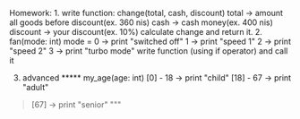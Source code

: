Homework:
1.
write function:
 change(total, cash, discount)
 total -> amount all goods before discount(ex. 360 nis)
 cash -> cash money(ex. 400 nis)
 discount -> your discount(ex. 10%)
 calculate change and return it.
 2.
 fan(mode: int)
 mode = 0 -> print "switched off"
        1 -> print "speed 1"
        2 -> print "speed 2"
        3 -> print "turbo mode"
write function (using if operator) and call it


 3. advanced *****
 my_age(age: int)
 [0] - 18 -> print "child"
 [18] - 67 -> print "adult"
  > [67] -> print "senior"
"""
